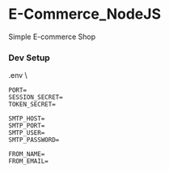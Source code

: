 # E-Commerce_NodeJS

Simple E-commerce Shop

### Dev Setup

.env \

```
PORT=
SESSION_SECRET=
TOKEN_SECRET=

SMTP_HOST=
SMTP_PORT=
SMTP_USER=
SMTP_PASSWORD=

FROM_NAME=
FROM_EMAIL=
```
